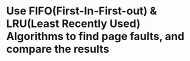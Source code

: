 # Use FIFO(First-In-First-out) & LRU(Least Recently Used) Algorithms to find page faults, and compare the results  
